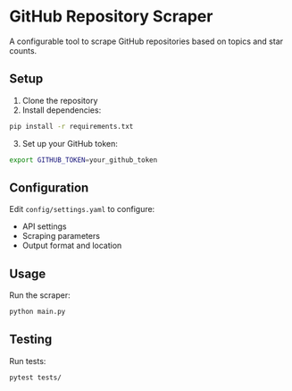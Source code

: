 # GitHub Repository Scraper

A configurable tool to scrape GitHub repositories based on topics and star counts.

## Setup

1. Clone the repository
2. Install dependencies:
```bash
pip install -r requirements.txt
```
3. Set up your GitHub token:
```bash
export GITHUB_TOKEN=your_github_token
```

## Configuration

Edit `config/settings.yaml` to configure:
- API settings
- Scraping parameters
- Output format and location

## Usage

Run the scraper:
```bash
python main.py
```

## Testing

Run tests:
```bash
pytest tests/
```
